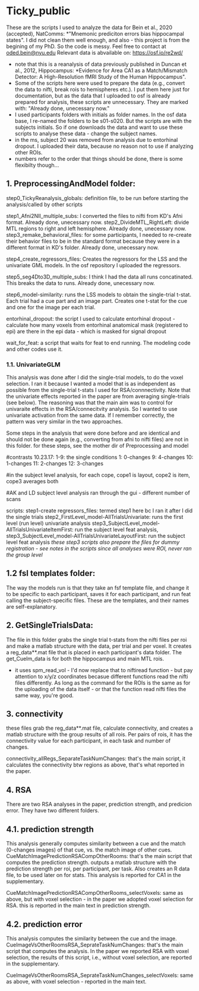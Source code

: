 # Ticky_public

These are the scripts I used to analyze the data for Bein et al., 2020 (accepted), NatComms: *"Mnemonic prediciton errors bias hippocampal states".
I did not clean them well enough, and also - this project is from the begining of my PhD. So the code is messy. Feel free to contact at oded.bein@nyu.edu
Relevant data is abvailable on: https://osf.io/re2wd/
* note that this is a reanalysis of data previously published in Duncan et al., 2012, Hippocampus: *Evidence for Area CA1 as a Match/Mismatch Detector: A High-Resolution fMRI Study of the Human Hippocampus".
* Some of the scripts here were used to prepare the data (e.g., convert the data to nifti, break rois to hemispheres etc.). I put them here just for documentation, but as the data that I uploaded to osf is already prepared for analysis, these scripts are unnecessary. They are marked with:  "Already done, unecessary now."
* I used participants folders with initials as folder names. In the osf data base, I re-named the folders to be s01-s020. But the scripts are with the subjects initials. So if one downloads the data and want to use these scripts to analyse these data - change the subject names.
* in the ms, subject 20 was removed from analysis due to entorhinal dropout. I uploaded their data, because no reason not to use if analyzing other ROIs.
* numbers refer to the order that things should be done, there is some flexibilty though...

## 1. PreprocessingAndModel folder:

step0_TickyReanalysis_globals: definition file, to be run before starting the analysis/called by other scripts

step1_Afni2NII_multiple_subs: I converted the files to nifti from KD's Afni format. Already done, unecessary now.
step2_DivideMTL_RightLeft: divide MTL regions to right and left hemisphere. Already done, unecessary now.
step3_remake_behavioral_files: for some participants, I needed to re-create their behavior files to be in the standard format because they were in a different format in KD's folder. Already done, unecessary now.

step4_create_regressors_files: Creates the regressors for the LSS and the univariate GML models. In the osf repository I uploaded the regressors.

step5_seg4Dto3D_multiple_subs: I think I had the data all runs concatinated. This breaks the data to runs.  Already done, unecessary now.

step6_model-similarity: runs the LSS models to obtain the single-trial t-stat. Each trial had a cue part and an image part. Creates one t-stat for the cue and one for the image per each trial.

entorhinal_dropout: the script I used to calculate entorhinal dropout - calculate how many voxels from entorhinal anatomical mask (registered to epi) are there in the epi data - which is masked for signal dropout

wait_for_feat: a script that waits for feat to end running. The modeling code and other codes use it.

### 1.1. UnivariateGLM

This analysis was done after I did the single-trial models, to do the voxel selection. I ran it because I wanted a model that is as independent as possible from the single-trial t-stats I used for RSA/connnectivity. Note that the univariate effects reported in the paper are from averaging single-trials (see below). The reasoning was that the main aim was to control for univaraite effects in the RSA/connecitvity analysis. So I wanted to use univariate activation from the same data. If I remember correctly, the pattern was very similar in the two approaches.

Some steps in the analysis that were done before and are identical and should not be done again (e.g., converting from afni to nifti files) are not in this folder. for these steps, see the mother dir of Preprocessing and model


#contrasts 10.23.17:
1-9: the single conditions
1: 0-changes
9: 4-changes
10: 1-changes
11: 2-changes
12: 3-changes

#in the subject level analysis, for each cope, cope1 is layout, cope2 is item, cope3 averages both

#AK and LD subject level analysis ran through the gui - different number of scans

scripts:
step1-create regressors_files: termed step1 here bc I ran it after I did the single trials
step2_FirstLevel_model-AllTrialsUnivariate: runs the first level (run level) univariate analysis
step3_SubjectLevel_model-AllTrialsUnivariateItemFirst: run the subject level feat analysis, 
step3_SubjectLevel_model-AllTrialsUnivariateLayoutFirst: run the subject level feat analysis
*these step3 scripts also prepare the files for dummy registration - see notes in the scripts*
*since all analyses were ROI, never ran the group level*

## 1.2 fsl templates folder:
The way the models run is that they take an fsf template file, and change it to be specific to each participant, saves it for each participant, and run feat calling the subject-specific files. These are the templates, and their names are self-explanatory.

## 2. GetSingleTrialsData:
The file in this folder grabs the single trial t-stats from the nifti files per roi and make a matlab structure with the data, per trial and per voxel. It creates a reg_data**.mat file that is placed in each participant's data folder.
The get_CueIm_data is for both the hippocampus and main MTL rois.
* it uses spm_read_vol - I'd now replace that to niftiread function - but pay attention to x/y/z coordinates becasue different functions read the nifti files differently. As long as the command for the ROIs is the same as for the uploading of the data itself - or that the function read nifti files the same way, you're good.

## 3. connectivity

these files grab the reg_data**.mat file, calculate connectivity, and creates a matlab structure with the group results of all rois. Per pairs of rois, it has the connectivity value for each participant, in each task and number of changes.

connectivity_allRegs_SeparateTaskNumChanges: that's the main script, it calculates the connectivity btw regions as above, that's what reported in the paper.

## 4. RSA

There are two RSA analyses in the paper, prediction strength, and predicion error. They have two different folders.

## 4.1. prediction strength

This analysis generally computes similarity between a cue and the match (0-changes images) of that cue, vs. the match image of other cues.
CueMatchImagePredictionRSACompOtherRooms: that's the main script that computes the prediction strength. outputs a matlab structure with the prediction strength per roi, per participant, per task. Also creates an R data file, to be used later on for stats. This analysis is reported for CA1 in the supplementary.

CueMatchImagePredictionRSACompOtherRooms_selectVoxels: same as above, but with voxel selection - in the paper we adopted voxel selection for RSA. this is reported in the main text in prediction strength.

## 4.2. prediction error

This analysis computes the similarity between the cue and the image.
CueImageVsOtherRoomsRSA_SeprateTaskNumChanges: that's the main script that computes the analysis. In the paper we reported RSA with voxel selection, the results of this script, i.e., without voxel selection, are reported in the supplementary.

CueImageVsOtherRoomsRSA_SeprateTaskNumChanges_selectVoxels: same as above, with voxel selection - reported in the main text.
